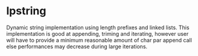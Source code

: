 # lpstring

Dynamic string implementation using length prefixes and linked lists. This implementation is good at appending, triming and iterating, however user will have to  provide a minimum reasonable amount of char par append call else performances may decrease during large iterations. 
